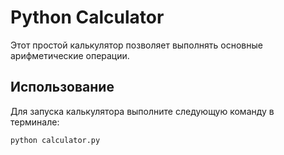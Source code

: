 # Python Calculator

Этот простой калькулятор позволяет выполнять основные арифметические операции.

## Использование
Для запуска калькулятора выполните следующую команду в терминале:

```bash
python calculator.py
